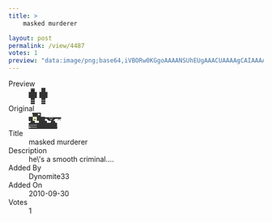 ```yaml
---
title: >
    masked murderer

layout: post
permalink: /view/4487
votes: 1
preview: "data:image/png;base64,iVBORw0KGgoAAAANSUhEUgAAACUAAAAgCAIAAAAaMSbnAAAABnRSTlMA/wD/AP5AXyvrAAAAk0lEQVRIie2WUQqAIAxANTpRqyutw7Z1pOwjMC0tI/VD9r7GYD42B6qN2dTJqsIMkbzHOE7BPNFi494vmF8LftLdjiZGPGJGJKJcpgPtzjNlIA+klF/7K01/TzGzjQGguC+7w6X2PPXXbi67E9uRGLX7E5/4xCe+UrT+3rbu8+6POfz/BEj6f6aUy77kRe4vL7V9O6caT4EZPHOAAAAAAElFTkSuQmCC"
---
```

<dl class="side-by-side">
<dt>Preview</dt>
<dd>
    <img class="preview" src="data:image/png;base64,iVBORw0KGgoAAAANSUhEUgAAACUAAAAgCAIAAAAaMSbnAAAABnRSTlMA/wD/AP5AXyvrAAAAk0lEQVRIie2WUQqAIAxANTpRqyutw7Z1pOwjMC0tI/VD9r7GYD42B6qN2dTJqsIMkbzHOE7BPNFi494vmF8LftLdjiZGPGJGJKJcpgPtzjNlIA+klF/7K01/TzGzjQGguC+7w6X2PPXXbi67E9uRGLX7E5/4xCe+UrT+3rbu8+6POfz/BEj6f6aUy77kRe4vL7V9O6caT4EZPHOAAAAAAElFTkSuQmCC">
</dd>
<dt>Original</dt>
<dd>
    <img class="preview" src="data:image/png;base64,iVBORw0KGgoAAAANSUhEUgAAAEAAAAAgCAYAAACinX6EAAAAx0lEQVR42u2XDQqAIAyFvZOn9U7eaRWRpGhq/vsmDCRGtU/3fArxMaSUVBpi5cEAMgol0lZsASAHAgNAB7ClBjAABAC5vR3q9WUBjQYwOhIBEAmlTNH3nLoBcBerqlHjHTCZBrTUFG9OKoAz1YqWIvgXVKx433zaU6D2ygefzXwMdjtK3y8q/VhrX9ANBgNABNDjB6fThNWNTDEMBsAApHF3kAC01lQSywNwPT5kC6jzfn8FrAZAA4DXgN13QBTCkwStAchG6ABJVy1SCEkW0gAAAABJRU5ErkJggg==">
</dd>
<dt>Title</dt>
<dd>masked murderer</dd>
<dt>Description</dt>
<dd>he\'s a smooth criminal....</dd>
<dt>Added By</dt>
<dd>Dynomite33</dd>
<dt>Added On</dt>
<dd>2010-09-30</dd>
<dt>Votes</dt>
<dd>1</dd>
</dl>
